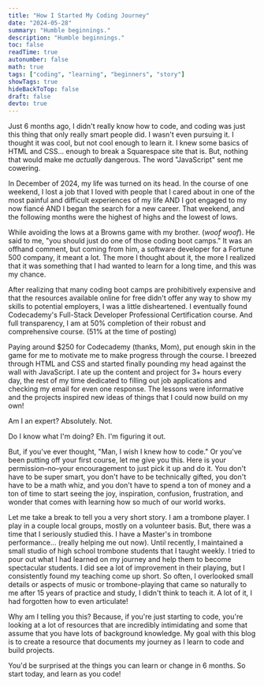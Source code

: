 ```yaml
---
title: "How I Started My Coding Journey"
date: "2024-05-28"
summary: "Humble beginnings."
description: "Humble beginnings."
toc: false
readTime: true
autonumber: false
math: true
tags: ["coding", "learning", "beginners", "story"]
showTags: true
hideBackToTop: false
draft: false
devto: true
---
```

Just 6 months ago, I didn't really know how to code, and coding was just this thing that only really smart people did. I wasn't even pursuing it. I thought it was cool, but not cool enough to learn it. I knew some basics of HTML and CSS… enough to break a Squarespace site that is. But, nothing that would make me *actually* dangerous. The word "JavaScript" sent me cowering.

In December of 2024, my life was turned on its head. In the course of one weekend, I lost a job that I loved with people that I cared about in one of the most painful and difficult experiences of my life AND I got engaged to my now fiancé AND I began the search for a new career. That weekend, and the following months were the highest of highs and the lowest of lows.

While avoiding the lows at a Browns game with my brother. (*woof* *woof*). He said to me, "you should just do one of those coding boot camps." It was an offhand comment, but coming from him, a software developer for a Fortune 500 company, it meant a lot. The more I thought about it, the more I realized that it was something that I had wanted to learn for a long time, and this was my chance.

After realizing that many coding boot camps are prohibitively expensive and that the resources available online for free didn't offer any way to show my skills to potential employers, I was a little disheartened. I eventually found Codecademy's Full-Stack Developer Professional Certification course. And full transparency, I am at 50% completion of their robust and comprehensive course. (51% at the time of posting)

Paying around $250 for Codecademy (thanks, Mom), put enough skin in the game for me to motivate me to make progress through the course. I breezed through HTML and CSS and started finally pounding my head against the wall with JavaScript. I ate up the content and project for 3+ hours every day, the rest of my time dedicated to filling out job applications and checking my email for even one response. The lessons were informative and the projects inspired new ideas of things that I could now build on my own!

Am I an expert? Absolutely. Not. 

Do I know what I'm doing? Eh. I'm figuring it out.

But, if you've ever thought, "Man, I wish I knew how to code." Or you've been putting off your first course, let me give you this. Here is your permission–no–your encouragement to just pick it up and do it. You don't have to be super smart, you don't have to be technically gifted, you don't have to be a math whiz, and you don't have to spend a ton of money and a ton of time to start seeing the joy, inspiration, confusion, frustration, and wonder that comes with learning how so much of our world works. 

Let me take a break to tell you a very short story. I am a trombone player. I play in a couple local groups, mostly on a volunteer basis. But, there was a time that I seriously studied this. I have a Master's in trombone performance… (really helping me out now). Until recently, I maintained a small studio of high school trombone students that I taught weekly. I tried to pour out what I had learned on my journey and help them to become spectacular students. I did see a lot of improvement in their playing, but I consistently found my teaching come up short. So often, I overlooked small details or aspects of music or trombone-playing that came so naturally to me after 15 years of practice and study, I didn't think to teach it. A lot of it, I had forgotten how to even articulate!

Why am I telling you this? Because, if you're just starting to code, you're looking at a lot of resources that are incredibly intimidating and some that assume that you have lots of background knowledge. My goal with this blog is to create a resource that documents my journey as I learn to code and build projects. 

You'd be surprised at the things you can learn or change in 6 months. So start today, and learn as you code!